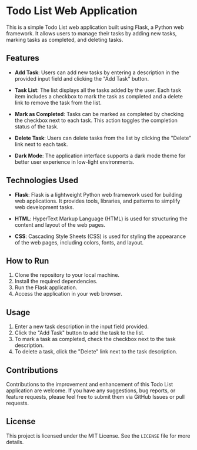 # Todo List Web Application

This is a simple Todo List web application built using Flask, a Python web framework. It allows users to manage their tasks by adding new tasks, marking tasks as completed, and deleting tasks.

## Features

- **Add Task**: Users can add new tasks by entering a description in the provided input field and clicking the "Add Task" button.
  
- **Task List**: The list displays all the tasks added by the user. Each task item includes a checkbox to mark the task as completed and a delete link to remove the task from the list.

- **Mark as Completed**: Tasks can be marked as completed by checking the checkbox next to each task. This action toggles the completion status of the task.

- **Delete Task**: Users can delete tasks from the list by clicking the "Delete" link next to each task.

- **Dark Mode**: The application interface supports a dark mode theme for better user experience in low-light environments.

## Technologies Used

- **Flask**: Flask is a lightweight Python web framework used for building web applications. It provides tools, libraries, and patterns to simplify web development tasks.

- **HTML**: HyperText Markup Language (HTML) is used for structuring the content and layout of the web pages.

- **CSS**: Cascading Style Sheets (CSS) is used for styling the appearance of the web pages, including colors, fonts, and layout.

## How to Run

1. Clone the repository to your local machine.
2. Install the required dependencies.
3. Run the Flask application.
4. Access the application in your web browser.

## Usage

1. Enter a new task description in the input field provided.
2. Click the "Add Task" button to add the task to the list.
3. To mark a task as completed, check the checkbox next to the task description.
4. To delete a task, click the "Delete" link next to the task description.

## Contributions

Contributions to the improvement and enhancement of this Todo List application are welcome. If you have any suggestions, bug reports, or feature requests, please feel free to submit them via GitHub Issues or pull requests.

## License

This project is licensed under the MIT License. See the `LICENSE` file for more details.
